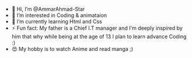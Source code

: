 - 👋 Hi, I’m @AmmarAhmad-Star
- 👀 I’m interested in Coding & animataion
- 🌱 I’m currently learning Html and Css
- ⚡ Fun fact: My father is a Chief I.T manager and I'm deeply inspired by him that why while being at the age of 13 I plan to learn advance Coding :)
- 😍 My hobby is to watch Anime and read manga ;)
<!---
AmmarAhmad-Star/AmmarAhmad-Star is a ✨ special ✨ repository because its `README.md` (this file) appears on your GitHub profile.
You can click the Preview link to take a look at your changes.
--->
